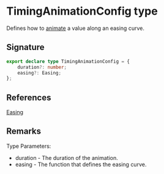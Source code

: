 # TimingAnimationConfig type

Defines how to [animate](https://developers.meta.com/horizon-worlds/reference/2.0.0/ui_animation_2) a value along an easing curve.

## Signature

```typescript
export declare type TimingAnimationConfig = {
    duration?: number;
    easing?: Easing;
};
```

## References

[Easing](https://developers.meta.com/horizon-worlds/reference/2.0.0/ui_easing)

## Remarks

Type Parameters:
- duration - The duration of the animation.
- easing - The function that defines the easing curve.